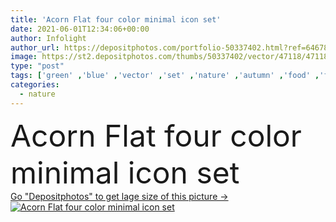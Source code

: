 ```yaml
---
title: 'Acorn Flat four color minimal icon set'
date: 2021-06-01T12:34:06+00:00
author: Infolight
author_url: https://depositphotos.com/portfolio-50337402.html?ref=64678756
image: https://st2.depositphotos.com/thumbs/50337402/vector/47118/471185722/api_thumb_450.jpg?forcejpeg=true
type: "post"
tags: ['green' ,'blue' ,'vector' ,'set' ,'nature' ,'autumn' ,'food' ,'fall' ,'icon' ,'flat' ,'oak' ,'logo' ,'chestnut' ,'acorn' ,'minimal' ,'eps' ,'premium' ,'food and restaurant' ]
categories: 
  - nature
---
```

<div aling="center">
            <font size="60"> Acorn Flat four color minimal icon set</font>   
</div>
<div>
    <a href='https://st2.depositphotos.com/thumbs/50337402/vector/47118/471185722/api_thumb_450.jpg?forcejpeg=true?ref=64678756' target=_blank > Go "Depositphotos" to get lage size of this picture ->
        <img href='https://st2.depositphotos.com/thumbs/50337402/vector/47118/471185722/api_thumb_450.jpg?forcejpeg=true?ref=64678756' src='https://st2.depositphotos.com/50337402/47118/v/950/depositphotos_471185722-stock-illustration-acorn-flat-four-color-minimal.jpg?forcejpeg=true' alt='Acorn Flat four color minimal icon set' >
    </a>
</div>
